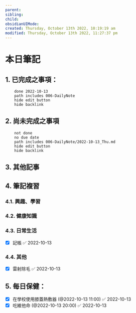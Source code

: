 ```yaml
---
parent: 
sibling: 
child: 
obsidianUIMode: 
created: Thursday, October 13th 2022, 10:19:19 am
modified: Thursday, October 13th 2022, 11:27:37 pm
---
```


# 本日筆記

## 1. 已完成之事項：
```tasks
	done 2022-10-13
	path includes 006-DailyNote
	hide edit button 
	hide backlink
```

## 2. 尚未完成之事項
```tasks
	not done
	no due date
	path includes 006-DailyNote/2022-10-13_Thu.md
	hide edit button 
	hide backlink
```
## 3. 其他記事

## 4. 筆記複習
### 4.1. 興趣、學習

### 4.2. 健康知識

### 4.3. 日常生活
- [x] 記帳 ✅ 2022-10-13

### 4.4. 其他
- [x] 雷射除毛 ✅ 2022-10-13

## 5. 每日保健：
- [x] 在學校使用膝蓋熱敷器 (@2022-10-13 11:00) ✅ 2022-10-13
- [x] 吃維他命 (@2022-10-13 20:00) ✅ 2022-10-13